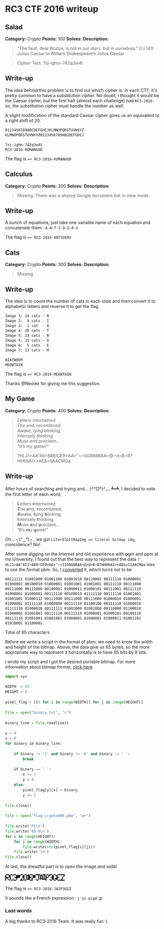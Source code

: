 # RC3 CTF 2016 writeup

## Salad
**Category:** Crypto
**Points:** 100
**Solves:** 
**Description:**

> “The fault, dear Brutus, is not in our stars, but in ourselves.” (I.ii.141) Julius Caesar in William Shakespeare’s Julius Caesar

> Cipher Text: 7sj-ighm-742q3w4t

## Write-up
The idea behind this problem is to find out which cipher is. In each CTF, it's pretty common to have a substitution cipher. No doubt, I thought it would be the Caesar cipher, but the first half (almost each challenge) had `RC3-2016-` so, the substitution cipher must handle the number as well.

A slight modification of the standard Caesar cipher gives us an equivalent to a right shift of 20.

```text
0123456789ABCDEFGHIJKLMNOPQRSTUVWXYZ
KLMNOPQRSTUVWXYZ0123456789ABCDEFGHIJ 

7sj-ighm-742q3w4t
RC3-2016-ROMANGOD
```

The flag is `=> RC3-2016-ROMANGOD`

## Calculus
**Category:** Crypto
**Points:** 200
**Solves:** 
**Description:**

> Missing. There was a shared Google document link in view mode.

## Write-up
A bunch of equations, just take one variable name of each equation and concatenate them : `A-N-T-I-D-E-R-V`

The flag is `=> RC3-2016-ANTIDERV`

## Cats
**Category:** Crypto
**Points:** 300
**Solves:** 
**Description:**

> Missing.

## Write-up
The idea is to count the number of cats in each slide and then convert it to alphabetic letters and reverse it to get the flag.

```text
Image 1: 14 cats - N
Image 2:  9 cats - I
Image 3:  1 cat  - A
Image 4: 20 cats - T
Image 5: 23 cats - W
Image 5: 15 cats - O
Image 6:  5 cats - E
Image 7: 13 cats - M

NIATWOEM
MEOWTAIN
```

The flag is `=> RC3-2016-MEOWTAIN`

Thanks @Neolex for giving me this suggestion.

## My Game
**Category:** Crypto
**Points:** 400
**Solves:** 
**Description:**

> *Letters intertwined*  
> *The end, recombined.*  
> *Awake, lying blinking,*  
> *Intensely thinking.*  
> *Muse and proclaim...*  
> *“It’s my game!”*  
>
> ?HLJ1>AA"AII>888!CE9>AA>"~>IIG888BAA~@>d>B~B?  
> HH0bAI>>AE&>IIAACMQa

## Write-up
After hours of searching and trying and...  (╯°□°)╯︵ ┻━┻, I decided to note the first letter of each word. 

> **L**etters **i**ntertwined  
> **T**he **e**nd, **r**ecombined.  
> **A**wake, **l**ying **b**linking,  
> **I**ntensely **t**hinking.  
> **M**use **a**nd **p**roclaim...  
> “**I**t’s **m**y **g**ame!”

Oh... ┐(°‿°)┌ , we got `LiTerAlbItMapImg => literal bitmap img`, coincidence? No!

After some digging on the Internet and old experience with pgm and ppm at my University, I found out that the best way to represent the data `?HLJ1>AA"AII>888!CE9>AA>"~>IIG888BAA~@>d>B~B?HH0bAI>>AE&>IIAACMQa` was to use the format pbm. So, I [converted](http://www.asciitohex.com/) it, which turns out to be 

```text
00111111 01001000 01001100 01001010 00110001 00111110 01000001 01000001 00100010 01000001 01001001 01001001 00111110 00111000 00111000 00111000 00100001 01000011 01000101 00111001 00111110 01000001 01000001 00111110 00100010 01111110 00111110 01001001 01001001 01000111 00111000 00111000 00111000 01000010 01000001 01000001 01111110 01000000 00111110 01100100 00111110 01000010 01111110 01000010 00111111 01001000 01001000 00110000 01100010 01000001 01001001 00111110 00111110 01000001 01000101 00100110 00111110 01001001 01001001 01000001 01000001 01000011 01001101 01010001 01100001
```
Total of 65 characters

Before we write a script in the format of pbm, we need to know the width and height of the bitmap. Above, the data give us 65 bytes, so the more appropriate way to represent it horizontally is to have 65 bits by 8 bits.

I wrote my script and I got the desired portable bitmap. For more information about bitmap format, [click here](https://en.wikipedia.org/wiki/Netpbm_format). 

```python
import sys

WIDTH  = 65
HEIGHT = 8

pixel_flag = [[0 for i in range(WIDTH)] for j in range(HEIGHT)] 

file = open("binary.txt", "r")

binary_line = file.readline()

y = 0
x = 0
for binary in binary_line:
    
    if binary != '1' and binary != '0' and binary != ' ':
        break

    if binary == ' ':
        x += 1
        y = 0
    else:
        pixel_flag[y][x] = binary
        y += 1

file.close()

file = open("flag-crypto400.pbm", "w+")

file.write('P1\n')
file.write('65 8\n')
for i in range(HEIGHT):
    for j in range(WIDTH):
        file.write(str(pixel_flag[i][j]))
    file.write('\n')
file.close()
```

At last, the dreadful part is to open the image and voilà!

<img src="flag-crypto400.png" alt="RC3-2016-JAIP3GEZ" width="195" height="24"/>

The flag is `=> RC3-2016-JAIP3GEZ`

It sounds like a French expression : `j'ai pigé` ;p

### Last words
A big thanks to RC3-2016 Team. It was really fun :)
